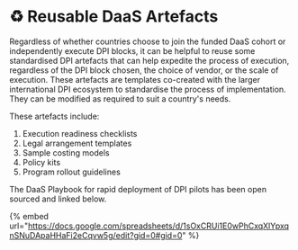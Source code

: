 # ♻️ Reusable DaaS Artefacts

Regardless of whether countries choose to join the funded DaaS cohort or independently execute DPI blocks, it can be helpful to reuse some standardised DPI artefacts that can help expedite the process of execution, regardless of the DPI block chosen, the choice of vendor, or the scale of execution. These artefacts are templates co-created with the larger international DPI ecosystem to standardise the process of implementation. They can be modified as required to suit a country's needs.&#x20;

These artefacts include:&#x20;

1. Execution readiness checklists&#x20;
2. Legal arrangement templates&#x20;
3. Sample costing models&#x20;
4. Policy kits&#x20;
5. Program rollout guidelines

The DaaS Playbook for rapid deployment of DPI pilots has been open sourced and linked below.&#x20;

{% embed url="https://docs.google.com/spreadsheets/d/1sOxCRUi1E0wPhCxqXlYpxqnSNuDApaHHaFi2eCqvw5g/edit?gid=0#gid=0" %}
